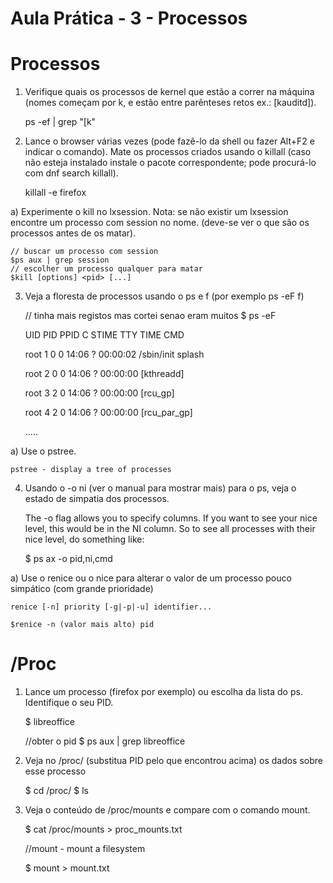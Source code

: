 # Aula Prática - 3 - Processos

# Processos

1) Verifique quais os processos de kernel que estão a correr na máquina (nomes começam por k, e estão entre parênteses retos ex.: [kauditd]).

    ps -ef | grep  "\[k" 

2) Lance o browser várias vezes (pode fazê-lo da shell ou fazer Alt+F2 e indicar o comando). Mate os processos criados usando o killall (caso não esteja instalado instale o pacote correspondente; pode procurá-lo com dnf search killall).

    killall -e firefox

a) Experimente o kill no lxsession. Nota: se não existir um lxsession encontre um processo com session no nome. (deve-se ver o que são os processos antes de os matar). 

    // buscar um processo com session 
    $ps aux | grep session 
    // escolher um processo qualquer para matar 
    $kill [options] <pid> [...]

3) Veja a floresta de processos usando o ps e f (por exemplo ps -eF f)

    // tinha mais registos mas cortei senao eram muitos 
    $ ps -eF

    UID          PID    PPID  C STIME TTY          TIME CMD

    root           1       0  0 14:06 ?        00:00:02 /sbin/init splash
    
    root           2       0  0 14:06 ?        00:00:00 [kthreadd]
    
    root           3       2  0 14:06 ?        00:00:00 [rcu_gp]
    
    root           4       2  0 14:06 ?        00:00:00 [rcu_par_gp]
    
    .....

a) Use o pstree.
    
    pstree - display a tree of processes


4) Usando o -o ni (ver o manual para mostrar mais) para o ps, veja o estado de simpatia dos processos. 

    The -o flag allows you to specify columns. If you want to see your nice level, this would be in the NI column. So to see all processes with their nice level, do something like:

    $ ps ax -o pid,ni,cmd

a) Use o renice ou o nice para alterar o valor de um processo pouco simpático (com grande prioridade)

    renice [-n] priority [-g|-p|-u] identifier...

    $renice -n (valor mais alto) pid



# /Proc

1) Lance um processo (firefox por exemplo) ou escolha da lista do ps. Identifique o seu PID.

    $ libreoffice

    //obter o pid 
    $ ps aux | grep libreoffice

2) Veja no /proc/<PID> (substitua PID pelo que encontrou acima) os dados sobre esse processo

    $ cd /proc/<pid>
    $ ls 

3) Veja o conteúdo de /proc/mounts e compare com o comando mount.

    $ cat /proc/mounts > proc_mounts.txt
    
    //mount - mount a filesystem


    $ mount > mount.txt